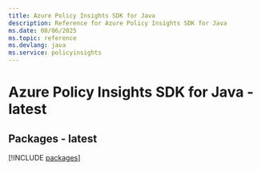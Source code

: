 ```yaml
---
title: Azure Policy Insights SDK for Java
description: Reference for Azure Policy Insights SDK for Java
ms.date: 08/06/2025
ms.topic: reference
ms.devlang: java
ms.service: policyinsights
---
```

# Azure Policy Insights SDK for Java - latest
## Packages - latest
[!INCLUDE [packages](policy-insights-index.md)]
